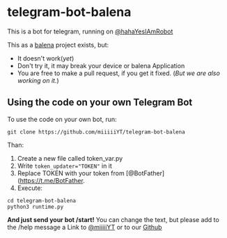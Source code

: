 # telegram-bot-balena 
This is a bot for telegram, running on [@hahaYesIAmRobot](https://t.me/hahaYesIAmRobot)

This as a [balena](https://balena.io) project exists, but:
- It doesn't work(*yet*)
- Don't try it, it may break your device or balena Application
- You are free to make a pull request, if you get it fixed. (*But we are also working on it.*)
 
## Using the code on your own Telegram Bot
To use the code on your own bot, run:
```
git clone https://github.com/miiiiiYT/telegram-bot-balena
```
Than:
1. Create a new file called token_var.py
1. Write `token_updater="TOKEN"` in it
1. Replace TOKEN with your token from [@BotFather](https://t.me/BotFather.
1. Execute:
```
cd telegram-bot-balena
python3 runtime.py
```
**And just send your bot /start!**
You can change the text, but please add to the /help message a Link to [@miiiiiYT](https://t.me/miiiiiYT) or to our [Github](https://github.com/miiiiiYT/telegram-bot-balena)